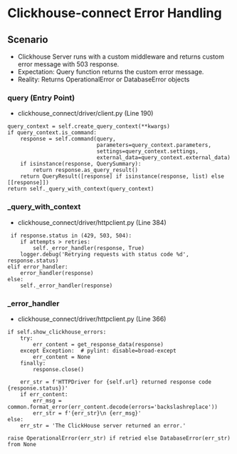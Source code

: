 # Clickhouse-connect Error Handling

## Scenario
- Clickhouse Server runs with a custom middleware and returns custom error message with 503 response.
- Expectation: Query function returns the custom error message.
- Reality: Returns OperationalError or DatabaseError objects

### query (Entry Point)
- clickhouse_connect/driver/client.py (Line 190)
```
query_context = self.create_query_context(**kwargs)
if query_context.is_command:
    response = self.command(query,
                            parameters=query_context.parameters,
                            settings=query_context.settings,
                            external_data=query_context.external_data)
    if isinstance(response, QuerySummary):
        return response.as_query_result()
    return QueryResult([response] if isinstance(response, list) else [[response]])
return self._query_with_context(query_context)
```
### _query_with_context
- clickhouse_connect/driver/httpclient.py (Line 384)
```
 if response.status in (429, 503, 504):
    if attempts > retries:
        self._error_handler(response, True)
    logger.debug('Retrying requests with status code %d', response.status)
elif error_handler:
    error_handler(response)
else:
    self._error_handler(response)
```
### _error_handler
- clickhouse_connect/driver/httpclient.py (Line 366)
```
if self.show_clickhouse_errors:
    try:
        err_content = get_response_data(response)
    except Exception:  # pylint: disable=broad-except
        err_content = None
    finally:
        response.close()

    err_str = f'HTTPDriver for {self.url} returned response code {response.status})'
    if err_content:
        err_msg = common.format_error(err_content.decode(errors='backslashreplace'))
        err_str = f'{err_str}\n {err_msg}'
else:
    err_str = 'The ClickHouse server returned an error.'

raise OperationalError(err_str) if retried else DatabaseError(err_str) from None
```